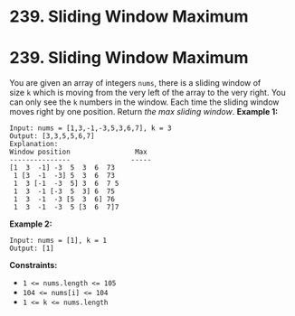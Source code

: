 # 239. Sliding Window Maximum

# 239. Sliding Window Maximum
You are given an array of integers `nums`, there is a sliding window of size `k` which is moving from the very left of the array to the very right. You can only see the `k` numbers in the window. Each time the sliding window moves right by one position.
Return *the max sliding window*.
**Example 1:**
```
Input: nums = [1,3,-1,-3,5,3,6,7], k = 3
Output: [3,3,5,5,6,7]
Explanation:
Window position                Max
---------------               -----
[1  3  -1] -3  5  3  6  73
 1 [3  -1  -3] 5  3  6  73
 1  3 [-1  -3  5] 3  6  7 5
 1  3  -1 [-3  5  3] 6  75
 1  3  -1  -3 [5  3  6] 76
 1  3  -1  -3  5 [3  6  7]7
```
**Example 2:**
```
Input: nums = [1], k = 1
Output: [1]
```
**Constraints:**
- `1 <= nums.length <= 105`
- `104 <= nums[i] <= 104`
- `1 <= k <= nums.length`